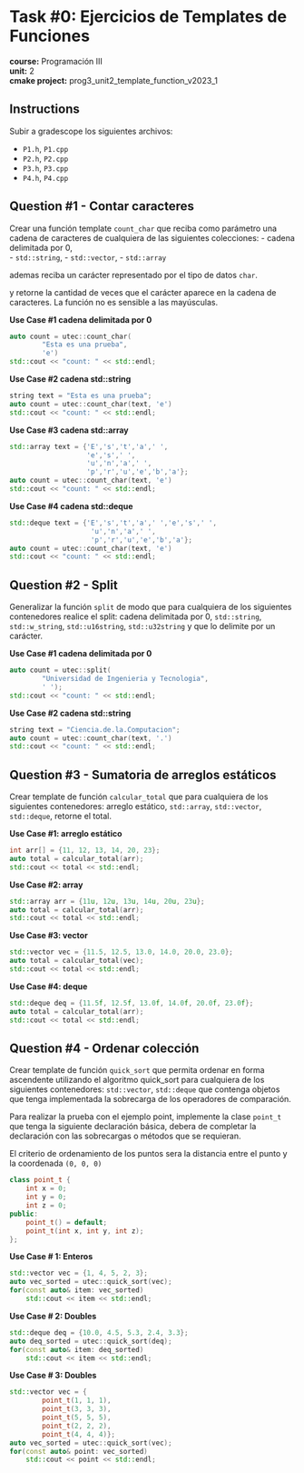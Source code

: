 # Task #0: Ejercicios de Templates de Funciones  
**course:** Programación III  
**unit:** 2  
**cmake project:** prog3_unit2_template_function_v2023_1
## Instructions
Subir a gradescope los siguientes archivos:
- `P1.h`, `P1.cpp`
- `P2.h`, `P2.cpp`
- `P3.h`, `P3.cpp`
- `P4.h`, `P4.cpp`

## Question #1 - Contar caracteres
  
Crear una función template `count_char` que reciba como parámetro una cadena de caracteres de cualquiera de las siguientes colecciones: 
    - cadena delimitada por 0,  
    - `std::string`, 
    - `std::vector`, 
    - `std::array` 

ademas reciba un carácter representado por el tipo de datos `char`. 

y retorne la cantidad de veces que el carácter aparece en la cadena de caracteres. La función no es sensible a las mayúsculas.

**Use Case #1 cadena delimitada por 0**
```cpp
auto count = utec::count_char(
        "Esta es una prueba", 
        'e')
std::cout << "count: " << std::endl;
```
**Use Case #2 cadena std::string**
```cpp
string text = "Esta es una prueba";
auto count = utec::count_char(text, 'e')
std::cout << "count: " << std::endl;
```

**Use Case #3 cadena std::array**
```cpp
std::array text = {'E','s','t','a',' ',
                   'e','s',' ',
                   'u','n','a',' ',
                   'p','r','u','e','b','a'};
auto count = utec::count_char(text, 'e')
std::cout << "count: " << std::endl;
```

**Use Case #4 cadena std::deque**
```cpp
std::deque text = {'E','s','t','a',' ','e','s',' ',
                    'u','n','a',' ',
                    'p','r','u','e','b','a'};
auto count = utec::count_char(text, 'e')
std::cout << "count: " << std::endl;
```

## Question #2 - Split
Generalizar la función `split` de modo que para cualquiera de los siguientes contenedores realice el split: cadena delimitada por 0, `std::string`, `std::w_string`, `std::u16string`, `std::u32string` y que lo delimite por un carácter.

**Use Case #1 cadena delimitada por 0**
```cpp
auto count = utec::split(
        "Universidad de Ingenieria y Tecnologia", 
        ' ');
std::cout << "count: " << std::endl;
```
**Use Case #2 cadena std::string**
```cpp
string text = "Ciencia.de.la.Computacion";
auto count = utec::count_char(text, '.')
std::cout << "count: " << std::endl;
```

## Question #3 - Sumatoria de arreglos estáticos
Crear template de función `calcular_total` que para cualquiera de los siguientes contenedores: arreglo estático, `std::array`, `std::vector`, `std::deque`, retorne el total.
  
**Use Case #1: arreglo estático**  
```cpp
int arr[] = {11, 12, 13, 14, 20, 23};
auto total = calcular_total(arr);
std::cout << total << std::endl;
```

**Use Case #2: array**
```cpp
std::array arr = {11u, 12u, 13u, 14u, 20u, 23u};
auto total = calcular_total(arr);
std::cout << total << std::endl;
```

**Use Case #3: vector**
```cpp
std::vector vec = {11.5, 12.5, 13.0, 14.0, 20.0, 23.0};
auto total = calcular_total(vec);
std::cout << total << std::endl;
```

**Use Case #4: deque**
```cpp
std::deque deq = {11.5f, 12.5f, 13.0f, 14.0f, 20.0f, 23.0f};
auto total = calcular_total(arr);
std::cout << total << std::endl;
```

## Question #4 - Ordenar colección
Crear template de función `quick_sort` que permita ordenar en forma ascendente utilizando el algoritmo quick_sort para cualquiera de los siguientes contenedores: `std::vector`, `std::deque` que contenga objetos que tenga implementada la sobrecarga de los operadores de comparación.
  
Para realizar la prueba con el ejemplo point, implemente la clase `point_t` que tenga la siguiente declaración básica, debera de completar la declaración con las sobrecargas o métodos que se requieran. 

El criterio de ordenamiento de los puntos sera la distancia entre el punto y la coordenada `(0, 0, 0)`

```cpp
class point_t {
    int x = 0;
    int y = 0;
    int z = 0;
public:
    point_t() = default;
    point_t(int x, int y, int z);
};    
```

**Use Case # 1: Enteros**
```cpp
std::vector vec = {1, 4, 5, 2, 3};
auto vec_sorted = utec::quick_sort(vec);
for(const auto& item: vec_sorted)
    std::cout << item << std::endl;
```

**Use Case # 2: Doubles**
```cpp
std::deque deq = {10.0, 4.5, 5.3, 2.4, 3.3};
auto deq_sorted = utec::quick_sort(deq);
for(const auto& item: deq_sorted)
    std::cout << item << std::endl;
```

**Use Case # 3: Doubles**
```cpp
std::vector vec = {
        point_t(1, 1, 1), 
        point_t(3, 3, 3), 
        point_t(5, 5, 5), 
        point_t(2, 2, 2), 
        point_t(4, 4, 4)};
auto vec_sorted = utec::quick_sort(vec);
for(const auto& point: vec_sorted)
    std::cout << point << std::endl;
```


